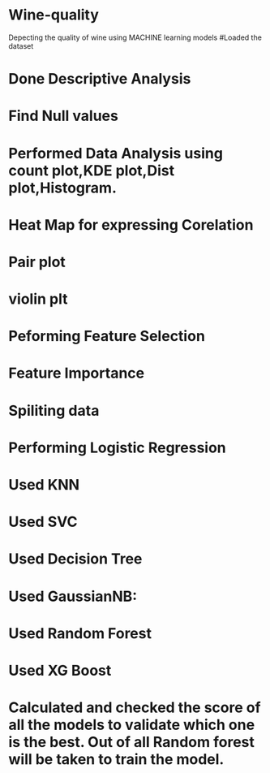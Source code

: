 # Wine-quality
Depecting the quality of wine using MACHINE learning models
#Loaded the dataset
# Done Descriptive Analysis
# Find Null values
# Performed Data Analysis using count plot,KDE plot,Dist plot,Histogram.
# Heat Map for expressing Corelation
# Pair plot
# violin plt
# Peforming Feature Selection
# Feature Importance
# Spiliting data
# Performing Logistic Regression
# Used KNN
# Used SVC
# Used Decision Tree
# Used GaussianNB:
# Used Random Forest
# Used XG Boost
# Calculated and checked the score of all the models to validate which one is the best. Out of all Random forest will be taken to train the model.
